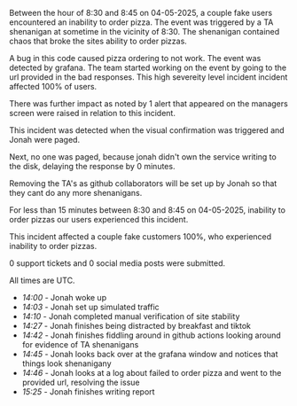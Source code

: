 Between the hour of 8:30 and 8:45 on 04-05-2025, a couple fake users encountered an inability to order pizza. The event was triggered by a TA shenanigan at sometime in the vicinity of 8:30. The shenanigan contained chaos that broke the sites ability to order pizzas.

A bug in this code caused pizza ordering to not work. The event was detected by grafana. The team started working on the event by going to the url provided in the bad responses. This high severeity level incident incident affected 100% of users.

There was further impact as noted by 1 alert that appeared on the managers screen were raised in relation to this incident.

This incident was detected when the visual confirmation was triggered and Jonah were paged.

Next, no one was paged, because jonah didn't own the service writing to the disk, delaying the response by 0 minutes.

Removing the TA's as github collaborators will be set up by Jonah so that they cant do any more shenanigans.

For less than 15 minutes between 8:30 and 8:45 on 04-05-2025, inability to order pizzas our users experienced this incident.

This incident affected a couple fake customers 100%, who experienced inability to order pizzas.

0 support tickets and 0 social media posts were submitted.

All times are UTC.

- _14:00_ - Jonah woke up
- _14:03_ - Jonah set up simulated traffic
- _14:10_ - Jonah completed manual verification of site stability
- _14:27_ - Jonah finishes being distracted by breakfast and tiktok
- _14:42_ - Jonah finishes fiddling around in github actions looking around for evidence of TA shenanigans
- _14:45_ - Jonah looks back over at the grafana window and notices that things look shenanigany
- _14:46_ - Jonah looks at a log about failed to order pizza and went to the provided url, resolving the issue
- _15:25_ - Jonah finishes writing report
